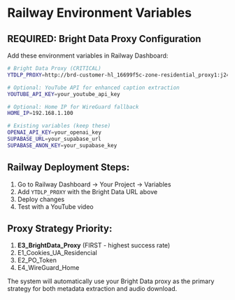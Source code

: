 # Railway Environment Variables

## REQUIRED: Bright Data Proxy Configuration

Add these environment variables in Railway Dashboard:

```bash
# Bright Data Proxy (CRITICAL)
YTDLP_PROXY=http://brd-customer-hl_16699f5c-zone-residential_proxy1:j24ifit7dkc6@brd.superproxy.io:33335

# Optional: YouTube API for enhanced caption extraction
YOUTUBE_API_KEY=your_youtube_api_key

# Optional: Home IP for WireGuard fallback
HOME_IP=192.168.1.100

# Existing variables (keep these)
OPENAI_API_KEY=your_openai_key
SUPABASE_URL=your_supabase_url
SUPABASE_ANON_KEY=your_supabase_key
```

## Railway Deployment Steps:

1. Go to Railway Dashboard → Your Project → Variables
2. Add `YTDLP_PROXY` with the Bright Data URL above
3. Deploy changes
4. Test with a YouTube video

## Proxy Strategy Priority:

1. **E3_BrightData_Proxy** (FIRST - highest success rate)
2. E1_Cookies_UA_Residencial  
3. E2_PO_Token
4. E4_WireGuard_Home

The system will automatically use your Bright Data proxy as the primary strategy for both metadata extraction and audio download.